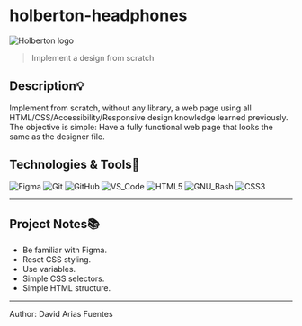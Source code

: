 # holberton-headphones
![Holberton logo](https://www.holbertonschool.com/holberton-logo.png)
> Implement a design from scratch

## Description:bulb:
Implement from scratch, without any library, a web page using all HTML/CSS/Accessibility/Responsive design knowledge learned previously.
The objective is simple: Have a fully functional web page that looks the same as the designer file.

## Technologies & Tools:wrench:

![Figma](https://img.shields.io/badge/≡-Figma-F24E1E?logo=Figma&style=flat-square&labelColor=282828)
![Git](https://img.shields.io/badge/≡-Git-F05032?logo=git&style=flat-square&labelColor=282828)
![GitHub](https://img.shields.io/badge/≡-GitHub-181717?logo=GitHub&style=flat-square&labelColor=282828)
![VS_Code](https://img.shields.io/badge/≡-VS_Code-007ACC?logo=visual-studio-code&style=flat-square&logoColor=007ACC&labelColor=282828)
![HTML5](https://img.shields.io/badge/≡-HTML5-E34F26?&style=flat-square&logo=html5&labelColor=282828)
![GNU_Bash](https://img.shields.io/badge/≡-GNU_Bash-4EAA25?logo=GNU-Bash&style=flat-square&labelColor=282828)
![CSS3](https://img.shields.io/badge/≡-CSS3-1572B6?logo=CSS3&style=flat-square&logoColor=1572B6&labelColor=282828)


---

## Project Notes:books:
* Be familiar with Figma.
* Reset CSS styling.
* Use variables.
* Simple CSS selectors.
* Simple HTML structure.

---

Author: David Arias Fuentes
